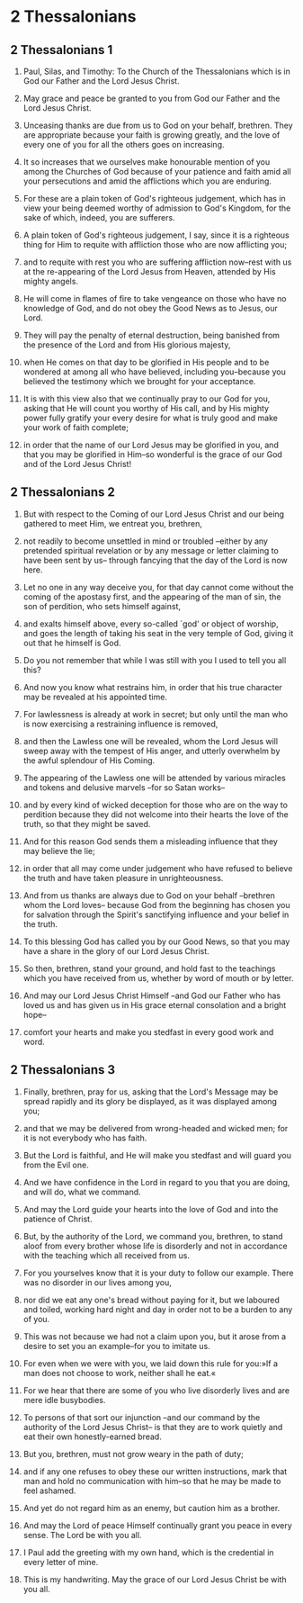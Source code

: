 # 2 Thessalonians

## 2 Thessalonians 1

1. Paul, Silas, and Timothy: To the Church of the Thessalonians which is in God our Father and the Lord Jesus Christ.

2. May grace and peace be granted to you from God our Father and the Lord Jesus Christ.

3. Unceasing thanks are due from us to God on your behalf, brethren. They are appropriate because your faith is growing greatly, and the love of every one of you for all the others goes on increasing.

4. It so increases that we ourselves make honourable mention of you among the Churches of God because of your patience and faith amid all your persecutions and amid the afflictions which you are enduring.

5. For these are a plain token of God's righteous judgement, which has in view your being deemed worthy of admission to God's Kingdom, for the sake of which, indeed, you are sufferers.

6. A plain token of God's righteous judgement, I say, since it is a righteous thing for Him to requite with affliction those who are now afflicting you;

7. and to requite with rest you who are suffering affliction now–rest with us at the re-appearing of the Lord Jesus from Heaven, attended by His mighty angels.

8. He will come in flames of fire to take vengeance on those who have no knowledge of God, and do not obey the Good News as to Jesus, our Lord.

9. They will pay the penalty of eternal destruction, being banished from the presence of the Lord and from His glorious majesty,

10. when He comes on that day to be glorified in His people and to be wondered at among all who have believed, including you–because you believed the testimony which we brought for your acceptance.

11. It is with this view also that we continually pray to our God for you, asking that He will count you worthy of His call, and by His mighty power fully gratify your every desire for what is truly good and make your work of faith complete;

12. in order that the name of our Lord Jesus may be glorified in you, and that you may be glorified in Him–so wonderful is the grace of our God and of the Lord Jesus Christ!

## 2 Thessalonians 2

1. But with respect to the Coming of our Lord Jesus Christ and our being gathered to meet Him, we entreat you, brethren,

2. not readily to become unsettled in mind or troubled –either by any pretended spiritual revelation or by any message or letter claiming to have been sent by us– through fancying that the day of the Lord is now here.

3. Let no one in any way deceive you, for that day cannot come without the coming of the apostasy first, and the appearing of the man of sin, the son of perdition, who sets himself against,

4. and exalts himself above, every so-called `god' or object of worship, and goes the length of taking his seat in the very temple of God, giving it out that he himself is God.

5. Do you not remember that while I was still with you I used to tell you all this?

6. And now you know what restrains him, in order that his true character may be revealed at his appointed time.

7. For lawlessness is already at work in secret; but only until the man who is now exercising a restraining influence is removed,

8. and then the Lawless one will be revealed, whom the Lord Jesus will sweep away with the tempest of His anger, and utterly overwhelm by the awful splendour of His Coming.

9. The appearing of the Lawless one will be attended by various miracles and tokens and delusive marvels –for so Satan works–

10. and by every kind of wicked deception for those who are on the way to perdition because they did not welcome into their hearts the love of the truth, so that they might be saved.

11. And for this reason God sends them a misleading influence that they may believe the lie;

12. in order that all may come under judgement who have refused to believe the truth and have taken pleasure in unrighteousness.

13. And from us thanks are always due to God on your behalf –brethren whom the Lord loves– because God from the beginning has chosen you for salvation through the Spirit's sanctifying influence and your belief in the truth.

14. To this blessing God has called you by our Good News, so that you may have a share in the glory of our Lord Jesus Christ.

15. So then, brethren, stand your ground, and hold fast to the teachings which you have received from us, whether by word of mouth or by letter.

16. And may our Lord Jesus Christ Himself –and God our Father who has loved us and has given us in His grace eternal consolation and a bright hope–

17. comfort your hearts and make you stedfast in every good work and word.

## 2 Thessalonians 3

1. Finally, brethren, pray for us, asking that the Lord's Message may be spread rapidly and its glory be displayed, as it was displayed among you;

2. and that we may be delivered from wrong-headed and wicked men; for it is not everybody who has faith.

3. But the Lord is faithful, and He will make you stedfast and will guard you from the Evil one.

4. And we have confidence in the Lord in regard to you that you are doing, and will do, what we command.

5. And may the Lord guide your hearts into the love of God and into the patience of Christ.

6. But, by the authority of the Lord, we command you, brethren, to stand aloof from every brother whose life is disorderly and not in accordance with the teaching which all received from us.

7. For you yourselves know that it is your duty to follow our example. There was no disorder in our lives among you,

8. nor did we eat any one's bread without paying for it, but we laboured and toiled, working hard night and day in order not to be a burden to any of you.

9. This was not because we had not a claim upon you, but it arose from a desire to set you an example–for you to imitate us.

10. For even when we were with you, we laid down this rule for you:»If a man does not choose to work, neither shall he eat.«

11. For we hear that there are some of you who live disorderly lives and are mere idle busybodies.

12. To persons of that sort our injunction –and our command by the authority of the Lord Jesus Christ– is that they are to work quietly and eat their own honestly-earned bread.

13. But you, brethren, must not grow weary in the path of duty;

14. and if any one refuses to obey these our written instructions, mark that man and hold no communication with him–so that he may be made to feel ashamed.

15. And yet do not regard him as an enemy, but caution him as a brother.

16. And may the Lord of peace Himself continually grant you peace in every sense. The Lord be with you all.

17. I Paul add the greeting with my own hand, which is the credential in every letter of mine.

18. This is my handwriting. May the grace of our Lord Jesus Christ be with you all.

